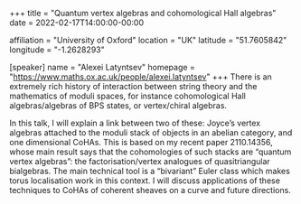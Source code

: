 +++
title = "Quantum vertex algebras and cohomological Hall algebras"
date = 2022-02-17T14:00:00-00:00

affiliation = "University of Oxford"
location = "UK"
latitude = "51.7605842"
longitude = "-1.2628293"
 
[speaker]
  name = "Alexei Latyntsev"
  homepage = "https://www.maths.ox.ac.uk/people/alexei.latyntsev"
+++
There is an extremely rich history of interaction between string theory and the mathematics of moduli spaces, for instance cohomological Hall algebras/algebras of BPS states, or vertex/chiral algebras.

In this talk, I will explain a link between two of these: Joyce’s vertex algebras attached to the moduli stack of objects in an abelian category, and one dimensional CoHAs. This is based on my recent paper 2110.14356, whose main result says that the cohomologies of such stacks are “quantum vertex algebras”: the factorisation/vertex analogues of quasitriangular bialgebras. The main technical tool is a “bivariant” Euler class which makes torus localisation work in this context. I will discuss applications of these techniques to CoHAs of coherent sheaves on a curve and future directions.
